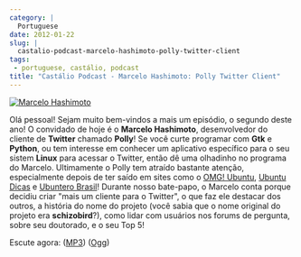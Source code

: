 ```yaml
---
category: |
  Portuguese
date: 2012-01-22
slug: |
  castalio-podcast-marcelo-hashimoto-polly-twitter-client
tags:
 - portuguese, castálio, podcast
title: "Castálio Podcast - Marcelo Hashimoto: Polly Twitter Client"
---
```


[![Marcelo
Hashimoto](http://www.castalio.info/wp-content/uploads/2012/01/marcelohashimoto-300x300.jpg)](http://www.castalio.info/wp-content/uploads/2012/01/marcelohashimoto.jpg)

Olá pessoal! Sejam muito bem-vindos a mais um episódio, o segundo deste
ano! O convidado de hoje é o **Marcelo Hashimoto**, desenvolvedor do
cliente de **Twitter** chamado **Polly**! Se você curte programar com
**Gtk** e **Python**, ou tem interesse em conhecer um aplicativo
específico para o seu sistem **Linux** para acessar o Twitter, então dê
uma olhadinho no programa do Marcelo. Ultimamente o Polly tem atraído
bastante atenção, especialmente depois de ter saído em sites como o
[OMG! Ubuntu](http://www.omgubuntu.co.uk/), [Ubuntu
Dicas](http://www.ubuntudicas.com.br/blog/) e [Ubuntero
Brasil](http://www.ubuntero.com.br/)! Durante nosso bate-papo, o Marcelo
conta porque decidiu criar "mais um cliente para o Twitter", o que faz
ele destacar dos outros, a história do nome do projeto (você sabia que o
nome original do projeto era **schizobird**?), como lidar com usuários
nos forums de pergunta, sobre seu doutorado, e o seu Top 5!

Escute agora:
([MP3](http://media.blubrry.com/castalio/p/www.castalio.gnulinuxbrasil.org/castalio-podcast-28.mp3))
([Ogg](http://media.blubrry.com/castalio/p/www.castalio.gnulinuxbrasil.org/castalio-podcast-28.ogg))
